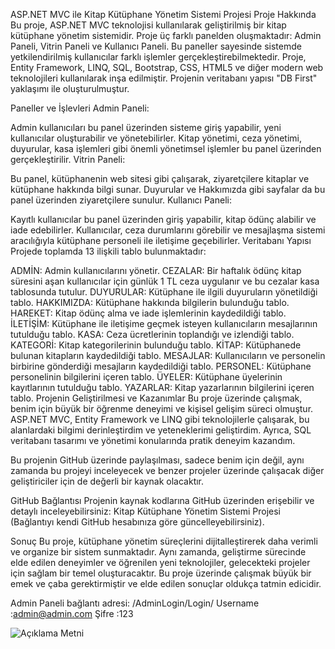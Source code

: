 ASP.NET MVC ile Kitap Kütüphane Yönetim Sistemi Projesi
Proje Hakkında
Bu proje, ASP.NET MVC teknolojisi kullanılarak geliştirilmiş bir kitap kütüphane yönetim sistemidir. Proje üç farklı panelden oluşmaktadır: Admin Paneli, Vitrin Paneli ve Kullanıcı Paneli. Bu paneller sayesinde sistemde yetkilendirilmiş kullanıcılar farklı işlemler gerçekleştirebilmektedir. Proje, Entity Framework, LINQ, SQL, Bootstrap, CSS, HTML5 ve diğer modern web teknolojileri kullanılarak inşa edilmiştir. Projenin veritabanı yapısı "DB First" yaklaşımı ile oluşturulmuştur.

Paneller ve İşlevleri
Admin Paneli:

Admin kullanıcıları bu panel üzerinden sisteme giriş yapabilir, yeni kullanıcılar oluşturabilir ve yönetebilirler.
Kitap yönetimi, ceza yönetimi, duyurular, kasa işlemleri gibi önemli yönetimsel işlemler bu panel üzerinden gerçekleştirilir.
Vitrin Paneli:

Bu panel, kütüphanenin web sitesi gibi çalışarak, ziyaretçilere kitaplar ve kütüphane hakkında bilgi sunar.
Duyurular ve Hakkımızda gibi sayfalar da bu panel üzerinden ziyaretçilere sunulur.
Kullanıcı Paneli:

Kayıtlı kullanıcılar bu panel üzerinden giriş yapabilir, kitap ödünç alabilir ve iade edebilirler.
Kullanıcılar, ceza durumlarını görebilir ve mesajlaşma sistemi aracılığıyla kütüphane personeli ile iletişime geçebilirler.
Veritabanı Yapısı
Projede toplamda 13 ilişkili tablo bulunmaktadır:

ADMİN: Admin kullanıcılarını yönetir.
CEZALAR: Bir haftalık ödünç kitap süresini aşan kullanıcılar için günlük 1 TL ceza uygulanır ve bu cezalar kasa tablosunda tutulur.
DUYURULAR: Kütüphane ile ilgili duyuruların yönetildiği tablo.
HAKKIMIZDA: Kütüphane hakkında bilgilerin bulunduğu tablo.
HAREKET: Kitap ödünç alma ve iade işlemlerinin kaydedildiği tablo.
İLETİŞİM: Kütüphane ile iletişime geçmek isteyen kullanıcıların mesajlarının tutulduğu tablo.
KASA: Ceza ücretlerinin toplandığı ve izlendiği tablo.
KATEGORİ: Kitap kategorilerinin bulunduğu tablo.
KİTAP: Kütüphanede bulunan kitapların kaydedildiği tablo.
MESAJLAR: Kullanıcıların ve personelin birbirine gönderdiği mesajların kaydedildiği tablo.
PERSONEL: Kütüphane personelinin bilgilerini içeren tablo.
ÜYELER: Kütüphane üyelerinin kayıtlarının tutulduğu tablo.
YAZARLAR: Kitap yazarlarının bilgilerini içeren tablo.
Projenin Geliştirilmesi ve Kazanımlar
Bu proje üzerinde çalışmak, benim için büyük bir öğrenme deneyimi ve kişisel gelişim süreci olmuştur. ASP.NET MVC, Entity Framework ve LINQ gibi teknolojilerle çalışarak, bu alanlardaki bilgimi derinleştirdim ve yeteneklerimi geliştirdim. Ayrıca, SQL veritabanı tasarımı ve yönetimi konularında pratik deneyim kazandım.

Bu projenin GitHub üzerinde paylaşılması, sadece benim için değil, aynı zamanda bu projeyi inceleyecek ve benzer projeler üzerinde çalışacak diğer geliştiriciler için de değerli bir kaynak olacaktır.

GitHub Bağlantısı
Projenin kaynak kodlarına GitHub üzerinden erişebilir ve detaylı inceleyebilirsiniz: Kitap Kütüphane Yönetim Sistemi Projesi (Bağlantıyı kendi GitHub hesabınıza göre güncelleyebilirsiniz).

Sonuç
Bu proje, kütüphane yönetim süreçlerini dijitalleştirerek daha verimli ve organize bir sistem sunmaktadır. Aynı zamanda, geliştirme sürecinde elde edilen deneyimler ve öğrenilen yeni teknolojiler, gelecekteki projeler için sağlam bir temel oluşturacaktır. Bu proje üzerinde çalışmak büyük bir emek ve çaba gerektirmiştir ve elde edilen sonuçlar oldukça tatmin edicidir.

Admin Paneli bağlantı adresi: /AdminLogin/Login/
Username     :admin@admin.com
Şifre        :123

![Açıklama Metni]([resmin-dosya-yolu](https://github.com/ercansahin16/mvc5_DbKutuphane/blob/main/img/AdminLogin.png))
